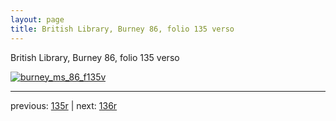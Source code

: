 ```yaml
---
layout: page
title: British Library, Burney 86, folio 135 verso
---
```


British Library, Burney 86, folio 135 verso

[![burney_ms_86_f135v](http://www.homermultitext.org/iipsrv?IIIF=/project/homer/pyramidal/deepzoom/bl/burney86imgs/v1/burney_ms_86_f135v.tif/full/800,/0/default.jpg)](http://www.homermultitext.org/ict2/?urn=urn:cite2:bl:burney86imgs.v1:burney_ms_86_f135v) 

---

previous:  [135r](../135r/) | next: [136r](../136r/)